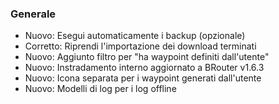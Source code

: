 ### Generale
- Nuovo: Esegui automaticamente i backup (opzionale)
- Corretto: Riprendi l'importazione dei download terminati
- Nuovo: Aggiunto filtro per "ha waypoint definiti dall'utente"
- Nuovo: Instradamento interno aggiornato a BRouter v1.6.3
- Nuovo: Icona separata per i waypoint generati dall'utente
- Nuovo: Modelli di log per i log offline
